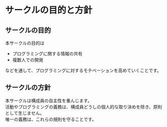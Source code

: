 # サークルの目的と方針
## サークルの目的
本サークルの目的は
- プログラミングに関する情報の共有
- 複数人での開発

などを通して、プログラミングに対するモチベーションを高めていくことです。


## サークルの方針
本サークルは構成員の自主性を重んじます。  
活動やプログラミングの義務は、構成員どうしの個人的な取り決めを除き、原則として生じません。  
唯一の義務は、これらの規則を守ることです。
